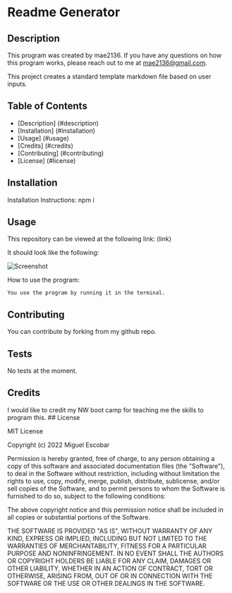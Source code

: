 
  # Readme Generator
  ## Description
  
  This program was created by mae2136. If you have any questions on how this program works, please reach out to me at mae2136@gmail.com.

  This project creates a standard template markdown file based on user inputs.
  
  ## Table of Contents
  
  - [Description] (#description)
  - [Installation] (#installation)
  - [Usage] (#usage)
  - [Credits] (#credits)
  - [Contributing] (#contributing)
  - [License] (#license)
  
  ## Installation
  
  Installation Instructions: npm i
  
  ## Usage
  This repository can be viewed at the following link: (link)
  
  It should look like the following:
  
  ![Screenshot](./screenshot.PNG)
  
  How to use the program:
  ```
  You use the program by running it in the terminal.
  ```
      
  ## Contributing
  
  You can contribute by forking from my github repo.
  
  ## Tests
  
  No tests at the moment.

  ## Credits
  
  I would like to credit my NW boot camp for teaching me the skills to program this.
    ## License
  
  MIT License

Copyright (c) 2022 Miguel Escobar

Permission is hereby granted, free of charge, to any person obtaining a copy
of this software and associated documentation files (the "Software"), to deal
in the Software without restriction, including without limitation the rights
to use, copy, modify, merge, publish, distribute, sublicense, and/or sell
copies of the Software, and to permit persons to whom the Software is
furnished to do so, subject to the following conditions:

The above copyright notice and this permission notice shall be included in all
copies or substantial portions of the Software.

THE SOFTWARE IS PROVIDED "AS IS", WITHOUT WARRANTY OF ANY KIND, EXPRESS OR
IMPLIED, INCLUDING BUT NOT LIMITED TO THE WARRANTIES OF MERCHANTABILITY,
FITNESS FOR A PARTICULAR PURPOSE AND NONINFRINGEMENT. IN NO EVENT SHALL THE
AUTHORS OR COPYRIGHT HOLDERS BE LIABLE FOR ANY CLAIM, DAMAGES OR OTHER
LIABILITY, WHETHER IN AN ACTION OF CONTRACT, TORT OR OTHERWISE, ARISING FROM,
OUT OF OR IN CONNECTION WITH THE SOFTWARE OR THE USE OR OTHER DEALINGS IN THE
SOFTWARE.
